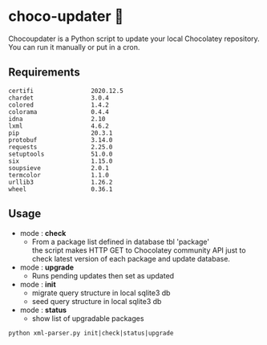 # choco-updater :chocolate_bar:
Chocoupdater is a Python script to update your local Chocolatey repository.
You can run it manually or put in a cron.

## Requirements
```
certifi                2020.12.5
chardet                3.0.4
colored                1.4.2
colorama               0.4.4
idna                   2.10
lxml                   4.6.2
pip                    20.3.1
protobuf               3.14.0
requests               2.25.0
setuptools             51.0.0
six                    1.15.0
soupsieve              2.0.1
termcolor              1.1.0
urllib3                1.26.2
wheel                  0.36.1
```

## Usage
+ mode : __check__
   + From a package list defined in database tbl 'package'  
    the script makes HTTP GET to Chocolatey community API
    just to check latest version of each package and update database.
+ mode : __upgrade__
   + Runs pending updates then set as updated 
+ mode : __init__
   + migrate query structure in local sqlite3 db
   + seed query structure in local sqlite3 db
+ mode : __status__
   + show list of upgradable packages


```
python xml-parser.py init|check|status|upgrade
```
